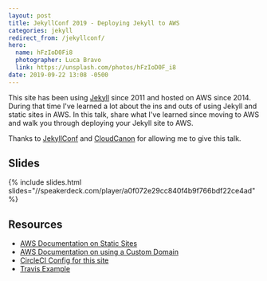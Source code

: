 ```yaml
---
layout: post
title: JekyllConf 2019 - Deploying Jekyll to AWS
categories: jekyll
redirect_from: /jekyllconf/
hero:
  name: hFzIoD0Fi8
  photographer: Luca Bravo
  link: https://unsplash.com/photos/hFzIoD0F_i8
date: 2019-09-22 13:08 -0500
---
```

This site has been using [Jekyll](https://jekyllrb.com/) since 2011 and hosted
on AWS since 2014. During that time I've learned a lot about the ins and outs
of using Jekyll and static sites in AWS. In this talk, share what I've learned
since moving to AWS and walk you through deploying your Jekyll site to AWS.

Thanks to [JekyllConf](https://jekyllconf.com/) and
[CloudCanon](https://cloudcannon.com/) for allowing me to give this talk.

## Slides

{% include slides.html slides="//speakerdeck.com/player/a0f072e29cc840f4b9f766bdf22ce4ad" %}

## Resources

* [AWS Documentation on Static Sites](https://docs.aws.amazon.com/AmazonS3/latest/dev/WebsiteHosting.html)
* [AWS Documentation on using a Custom Domain](https://docs.aws.amazon.com/AmazonS3/latest/dev/website-hosting-custom-domain-walkthrough.html)
* [CircleCI Config for this site](https://github.com/mloberg/mlo.io/blob/5e38229ec7b7ed33a772e47d9f80d4173661d431/.circleci/config.yml)
* [Travis Example](/blog/2016/11/15/advance-jekyll/#automated-deployments)
